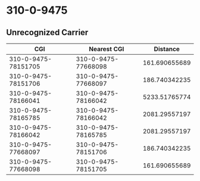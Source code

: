 # 310-0-9475
## Unrecognized Carrier


| CGI | Nearest CGI | Distance |
|-----|-------------|----------|
| 310-0-9475-78151705 | 310-0-9475-77668098 | 161.690655689 |
| 310-0-9475-78151706 | 310-0-9475-77668097 | 186.740342235 |
| 310-0-9475-78166041 | 310-0-9475-78166042 | 5233.51765774 |
| 310-0-9475-78165785 | 310-0-9475-78166042 | 2081.29557197 |
| 310-0-9475-78166042 | 310-0-9475-78165785 | 2081.29557197 |
| 310-0-9475-77668097 | 310-0-9475-78151706 | 186.740342235 |
| 310-0-9475-77668098 | 310-0-9475-78151705 | 161.690655689 |

